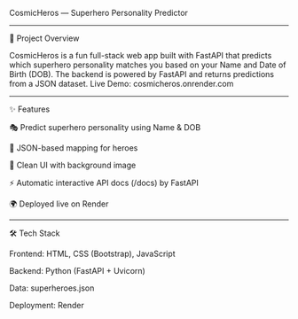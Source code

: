 CosmicHeros — Superhero Personality Predictor

---

🚀 Project Overview

CosmicHeros is a fun full-stack web app built with FastAPI that predicts which superhero personality matches you based on your Name and Date of Birth (DOB). The backend is powered by FastAPI and returns predictions from a JSON dataset.
Live Demo: cosmicheros.onrender.com

---

✨ Features

🎭 Predict superhero personality using Name & DOB

📂 JSON-based mapping for heroes

🎨 Clean UI with background image

⚡ Automatic interactive API docs (/docs) by FastAPI

🌍 Deployed live on Render

---

🛠️ Tech Stack

Frontend: HTML, CSS (Bootstrap), JavaScript

Backend: Python (FastAPI + Uvicorn)

Data: superheroes.json

Deployment: Render

